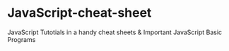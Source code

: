 # JavaScript-cheat-sheet
JavaScript Tutotials in a handy cheat sheets &
Important JavaScript Basic Programs
